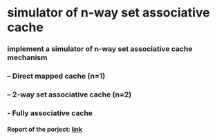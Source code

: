 # simulator of n-way set associative cache

### implement a simulator of n-way set associative cache mechanism
### – Direct mapped cache (n=1)
### – 2-way set associative cache (n=2)
### - Fully associative cache

#### Report of the porject: [link](https://drive.google.com/drive/u/0/recent)
